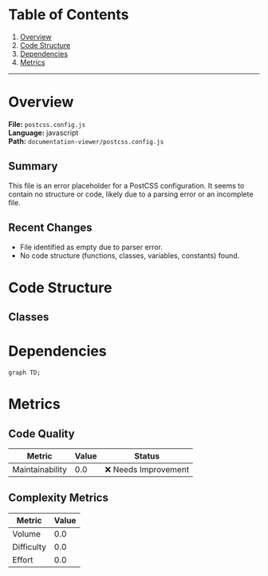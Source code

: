 # Table of Contents

1. [Overview](#overview)
2. [Code Structure](#code-structure)
3. [Dependencies](#dependencies)
4. [Metrics](#metrics)

---

# Overview

**File:** `postcss.config.js`  
**Language:** javascript  
**Path:** `documentation-viewer/postcss.config.js`  

## Summary

This file is an error placeholder for a PostCSS configuration. It seems to contain no structure or code, likely due to a parsing error or an incomplete file.

## Recent Changes

- File identified as empty due to parser error.
- No code structure (functions, classes, variables, constants) found.


# Code Structure

## Classes

# Dependencies

```mermaid
graph TD;
```

# Metrics

## Code Quality

| Metric | Value | Status |
|--------|-------|--------|
| Maintainability | 0.0 | ❌ Needs Improvement |
## Complexity Metrics

| Metric | Value |
|--------|--------|
| Volume | 0.0 |
| Difficulty | 0.0 |
| Effort | 0.0 |
